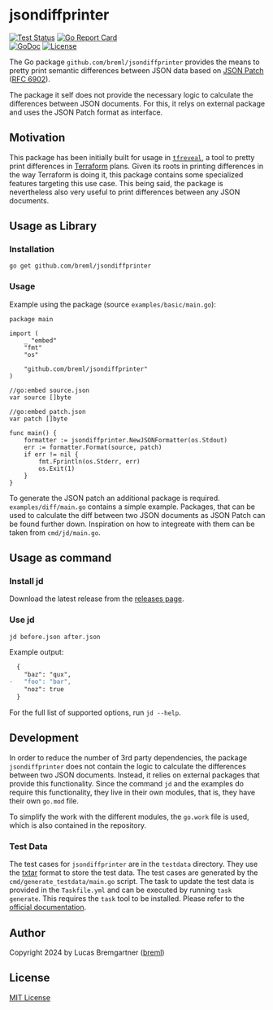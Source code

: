 # jsondiffprinter

[![Test Status](https://github.com/breml/jsondiffprinter/workflows/Main/badge.svg)](https://github.com/breml/jsondiffprinter/actions?query=workflow%3AMain)
 [![Go Report Card](https://goreportcard.com/badge/github.com/breml/jsondiffprinter)](https://goreportcard.com/report/github.com/breml/jsondiffprinter)\
[![GoDoc](https://pkg.go.dev/badge/github.com/breml/jsondiffprinter)](https://pkg.go.dev/github.com/breml/jsondiffprinter) [![License](https://img.shields.io/badge/license-MIT-blue.svg)](LICENSE)

The Go package `github.com/breml/jsondiffprinter` provides the means to pretty
print semantic differences between JSON data based on
[JSON Patch](https://jsonpatch.com/) ([RFC 6902](https://datatracker.ietf.org/doc/html/rfc6902/)).

The package it self does not provide the necessary logic to calculate the differences
between JSON documents. For this, it relys on external package and uses the
JSON Patch format as interface.

## Motivation

This package has been initially built for usage in [`tfreveal`](https://github.com/breml/tfreveal),
a tool to pretty print differences in [Terraform](https://github.com/hashicorp/terraform/) plans.
Given its roots in printing differences in the way Terraform is doing it, this
package contains some specialized features targeting this use case.
This being said, the package is nevertheless also very useful to print differences
between any JSON documents.

## Usage as Library

### Installation

```shell
go get github.com/breml/jsondiffprinter
```

### Usage

Example using the package (source `examples/basic/main.go`):

```golang
package main

import (
	_ "embed"
	"fmt"
	"os"

	"github.com/breml/jsondiffprinter"
)

//go:embed source.json
var source []byte

//go:embed patch.json
var patch []byte

func main() {
	formatter := jsondiffprinter.NewJSONFormatter(os.Stdout)
	err := formatter.Format(source, patch)
	if err != nil {
		fmt.Fprintln(os.Stderr, err)
		os.Exit(1)
	}
}
```

To generate the JSON patch an additional package is required.
`examples/diff/main.go` contains a simple example.
Packages, that can be used to calculate the diff between two JSON documents
as JSON Patch can be found further down. Inspiration on how to integreate with
them can be taken from `cmd/jd/main.go`.

## Usage as command

### Install jd

Download the latest release from the [releases page](https://github.com/breml/jsondiffprinter/releases).

### Use jd

```shell
jd before.json after.json
```

Example output:

```diff
  {
    "baz": "qux",
-   "foo": "bar",
    "noz": true
  }
```

For the full list of supported options, run `jd --help`.

## Development

In order to reduce the number of 3rd party dependencies, the package `jsondiffprinter`
does not contain the logic to calculate the differences between two JSON documents.
Instead, it relies on external packages that provide this functionality.
Since the command `jd` and the examples do require this functionality, they
live in their own modules, that is, they have their own `go.mod` file.

To simplify the work with the different modules, the `go.work` file is used,
which is also contained in the repository.

### Test Data

The test cases for `jsondiffprinter` are in the `testdata` directory. They use
the [txtar](https://pkg.go.dev/golang.org/x/tools/txtar) format to store the
test data. The test cases are generated by the `cmd/generate_testdata/main.go`
script.
The task to update the test data is provided in the `Taskfile.yml` and can be
executed by running `task generate`. This requires the `task` tool to be
installed. Please refer to the [official documentation](https://taskfile.dev/installation/).

## Author

Copyright 2024 by Lucas Bremgartner ([breml](https://github.com/breml))

## License

[MIT License](LICENSE)
